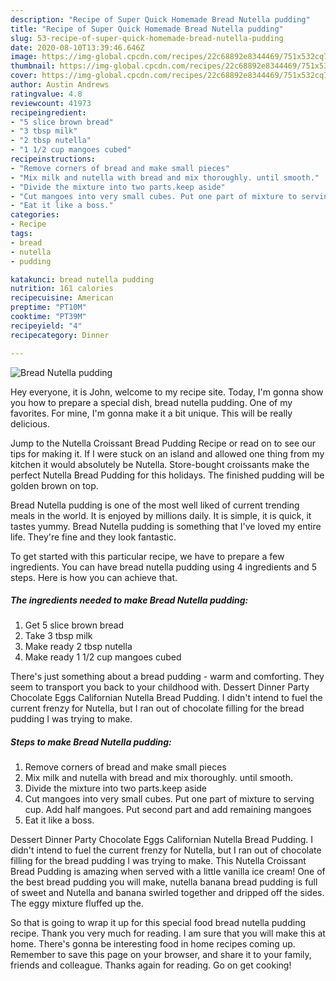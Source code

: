 ```yaml
---
description: "Recipe of Super Quick Homemade Bread Nutella pudding"
title: "Recipe of Super Quick Homemade Bread Nutella pudding"
slug: 53-recipe-of-super-quick-homemade-bread-nutella-pudding
date: 2020-08-10T13:39:46.646Z
image: https://img-global.cpcdn.com/recipes/22c68892e8344469/751x532cq70/bread-nutella-pudding-recipe-main-photo.jpg
thumbnail: https://img-global.cpcdn.com/recipes/22c68892e8344469/751x532cq70/bread-nutella-pudding-recipe-main-photo.jpg
cover: https://img-global.cpcdn.com/recipes/22c68892e8344469/751x532cq70/bread-nutella-pudding-recipe-main-photo.jpg
author: Austin Andrews
ratingvalue: 4.8
reviewcount: 41973
recipeingredient:
- "5 slice brown bread"
- "3 tbsp milk"
- "2 tbsp nutella"
- "1 1/2 cup mangoes cubed"
recipeinstructions:
- "Remove corners of bread and make small pieces"
- "Mix milk and nutella with bread and mix thoroughly. until smooth."
- "Divide the mixture into two parts.keep aside"
- "Cut mangoes into very small cubes. Put one part of mixture to serving cup. Add half mangoes. Put second part and add remaining mangoes"
- "Eat it like a boss."
categories:
- Recipe
tags:
- bread
- nutella
- pudding

katakunci: bread nutella pudding 
nutrition: 161 calories
recipecuisine: American
preptime: "PT10M"
cooktime: "PT39M"
recipeyield: "4"
recipecategory: Dinner

---
```



![Bread Nutella pudding](https://img-global.cpcdn.com/recipes/22c68892e8344469/751x532cq70/bread-nutella-pudding-recipe-main-photo.jpg)

Hey everyone, it is John, welcome to my recipe site. Today, I'm gonna show you how to prepare a special dish, bread nutella pudding. One of my favorites. For mine, I'm gonna make it a bit unique. This will be really delicious.

Jump to the Nutella Croissant Bread Pudding Recipe or read on to see our tips for making it. If I were stuck on an island and allowed one thing from my kitchen it would absolutely be Nutella. Store-bought croissants make the perfect Nutella Bread Pudding for this holidays. The finished pudding will be golden brown on top.

Bread Nutella pudding is one of the most well liked of current trending meals in the world. It is enjoyed by millions daily. It is simple, it is quick, it tastes yummy. Bread Nutella pudding is something that I've loved my entire life. They're fine and they look fantastic.


To get started with this particular recipe, we have to prepare a few ingredients. You can have bread nutella pudding using 4 ingredients and 5 steps. Here is how you can achieve that.

<!--inarticleads1-->

##### The ingredients needed to make Bread Nutella pudding:

1. Get 5 slice brown bread
1. Take 3 tbsp milk
1. Make ready 2 tbsp nutella
1. Make ready 1 1/2 cup mangoes cubed


There&#39;s just something about a bread pudding - warm and comforting. They seem to transport you back to your childhood with. Dessert Dinner Party Chocolate Eggs Californian Nutella Bread Pudding. I didn&#39;t intend to fuel the current frenzy for Nutella, but I ran out of chocolate filling for the bread pudding I was trying to make. 

<!--inarticleads2-->

##### Steps to make Bread Nutella pudding:

1. Remove corners of bread and make small pieces
1. Mix milk and nutella with bread and mix thoroughly. until smooth.
1. Divide the mixture into two parts.keep aside
1. Cut mangoes into very small cubes. Put one part of mixture to serving cup. Add half mangoes. Put second part and add remaining mangoes
1. Eat it like a boss.


Dessert Dinner Party Chocolate Eggs Californian Nutella Bread Pudding. I didn&#39;t intend to fuel the current frenzy for Nutella, but I ran out of chocolate filling for the bread pudding I was trying to make. This Nutella Croissant Bread Pudding is amazing when served with a little vanilla ice cream! One of the best bread pudding you will make, nutella banana bread pudding is full of sweet and Nutella and banana swirled together and dripped off the sides. The eggy mixture fluffed up the. 

So that is going to wrap it up for this special food bread nutella pudding recipe. Thank you very much for reading. I am sure that you will make this at home. There's gonna be interesting food in home recipes coming up. Remember to save this page on your browser, and share it to your family, friends and colleague. Thanks again for reading. Go on get cooking!
